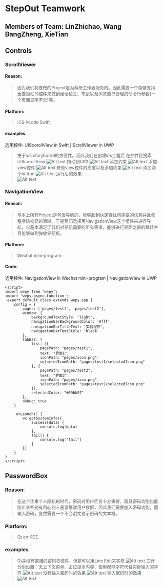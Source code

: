 # StepOut Teamwork
## Members of Team: LinZhichao, Wang BangZheng, XieTian

## Controls
### ScrollViewer
#### Reason:
> 因为我们将要做的Project是为科研工作者服务的。因此需要一个能够支持垂直滚动的控件来做到阅读论文、笔记以及浏览自己管理的命令行参数(一个页面显示不全)等。
#### Platform:
> IOS Xcode Swift
#### examples
选用控件: UIScorollView in Swift | ScrollViewer in UWP
>由于ios storyboard的方便性。因此我们在创建ios工程后 在控件区搜索UIScorollView
![Alt text](img/1.png)
拖动到UI中
![Alt text](img/2.png)
添加约束
![Alt text](img/3.png)
添加view控件
![Alt text](img/4.png)
修改view控件的高度以及添加约束
![Alt text](img/6.png)
添加两个button
![Alt text](img/7.png)
运行后的效果:\
![Alt text](img/8.gif)

### NavigationView
#### Reason:
> 基本上所有Project是包含导航的，能够起到快速查找所需要的信息并且使程序结构贬的清晰。于是我们选择用NavigationView这个组件来进行导航，它基本满足了我们对导航需要的所有需求，能够进行界面之间的跳转并且能够做到弹放导航框。
#### Platform:
>Wechat mini-program
#### Code:
选用控件: NavigationView in Wechat mini-program | NavigationView in UWP 
```
<script>
import wepy from 'wepy';
import 'wepy-async-function';
 export default class extends wepy.app {
    config = {
        pages: ['pages/test1', 'pages/test2'],
        window: {
            backgroundTextStyle: 'light',
            navigationBarBackgroundColor: '#fff',
            navigationBarTitleText: '实验程序',
            navigationBarTextStyle: 'black'
        },
        tabBar: {
            list: [{
                pagePath: "pages/test1",
                text: "界面1",
                iconPath: "pages/icon.png",
                selectedIconPath: "pages/test1/selectedIcon.png"
            }, {
                pagePath: "pages/test2",
                text: "界面2",
                iconPath: "pages/icon.png",
                selectedIconPath: "pages/test2/selectedIcon.png"
            }],
            selectedColor: "#09bb07"
        },
        debug: true
    }

     onLaunch() {
        wx.getSystemInfo({
            success(data) {
                console.log(data)
            },
            fail() {
                console.log("fail")
            }
        })
    }
}
</script>
```
## PasswordBox

### Reason:
>  在这个注重个人隐私的时代，密码对用户而言十分重要，而且密码功能也能防止某些别有用心的人恶意篡改用户数据，因此我们需要加入密码功能，而输入密码，显然需要一个不会明文显示密码的文本框。
### Platform:
> Qt on KDE

### examples
>Qt并没有直接的密码框控件，但是可以用Line Edit来实现
![Alt text](img/9.png)
三行分别设置：无上下文菜单、占位提示内容、使用模糊字符代替实际输入的字符
![Alt text](img/10.png)
没有输入密码时的效果
![Alt text](img/11.png)
输入密码时的效果
![Alt text](img/12.png)